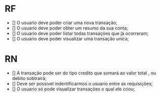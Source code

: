 # RF

- [] O usuario deve poder criar uma nova transação;
- [] O usuario deve poder obter um resumo da sua conta;
- [] O usuario deve poder listar todas transações que já ocorreram;
- [] O usuario deve poder visualizar uma transação unica;

# RN

- [] A transação pode ser do tipo credito que somará ao valor total , ou debito sobtrairá;
- [] Deve ser possivel indentificarmos o usuario entre as requisições;
- [] O usuario só pode visualizar transações o qual ele criou;